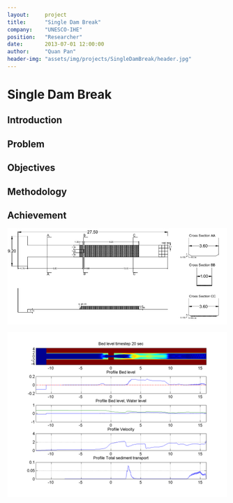 ```yaml
---
layout:     project
title:      "Single Dam Break"
company:    "UNESCO-IHE"
position:   "Researcher"
date:       2013-07-01 12:00:00
author:     "Quan Pan"
header-img: "assets/img/projects/SingleDamBreak/header.jpg"
---
```


# [](#header-1)Single Dam Break

## Introduction

## Problem

## Objectives

## Methodology

## Achievement

![](/assets/img/projects/SingleDamBreak/autoCAD.jpg)

![](/assets/img/projects/SingleDamBreak/bedlevel.png)
